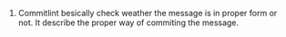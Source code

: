 1. Commitlint besically check weather the message is in proper form or not. It describe the proper way of commiting the message.